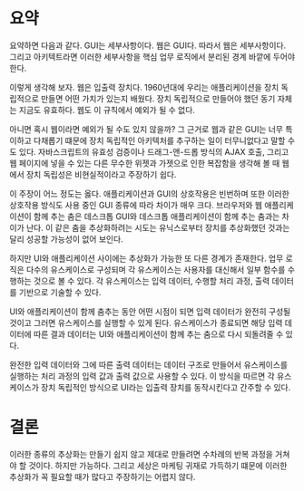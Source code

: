 # **요약**  
요약하면 다음과 같다. GUI는 세부사항이다. 웹은 GUI다. 따라서 웹은 세부사항이다. 그리고 아키텍트라면 이러한 세부사항을 핵심 업무 로직에서 분리된 
경계 바깥에 두어야 한다.  
  
이렇게 생각해 보자. 웹은 입출력 장치다. 1960년대에 우리는 애플리케이션을 장치 독립적으로 만들면 어떤 가치가 있는지 배웠다. 장치 독립적으로 만들어야 
했던 동기 자체는 지금도 유효하다. 웹도 이 규칙에서 예외가 될 수 없다.  
  
아니면 혹시 웹이라면 예외가 될 수도 있지 않을까? 그 근거로 웹과 같은 GUI는 너무 특이하고 다채롭기 떄문에 장치 독립적인 아키텍처를 추구하는 일이 
터무니없다고 말할 수도 있다. 자바스크립트의 유효성 검증이나 드래그-앤-드롭 방식의 AJAX 호출, 그리고 웹 페이지에 넣을 수 있는 다른 무수한 위젯과 
가젯으로 인한 복잡함을 생각해 볼 때 웹에서 장치 독립성은 비현실적이라고 주장하기 쉽다.  
  
이 주장이 어느 정도는 옳다. 애플리케이션과 GUI의 상호작용은 빈번하며 또한 이러한 상호작용 방식도 사용 중인 GUI 종류에 따라 차이가 매우 크다. 
브라우저와 웹 애플리케이션이 함께 추는 춤은 데스크톱 GUI와 데스크톱 애플리케이션이 함께 추는 춤과는 차이가 난다. 이 같은 춤을 추상화하려는 시도는 
유닉스로부터 장치를 추상화했던 것과는 달리 성공할 가능성이 없어 보인다.  
  
하지만 UI와 애플리케이션 사이에는 추상화가 가능한 또 다른 경계가 존재한다. 업무 로직은 다수의 유스케이스로 구성되며 각 유스케이스는 사용자를 대신해서 
일부 함수를 수행하는 것으로 볼 수 있다. 각 유스케이스는 입력 데이터, 수행할 처리 과정, 출력 데이터를 기반으로 기술할 수 있다.  
  
UI와 애플리케이션이 함께 춤추는 동안 어떤 시점이 되면 입력 데이터가 완전히 구성될 것이고 그러면 유스케이스를 실행할 수 있게 된다. 유스케이스가 
종료되면 해당 입력 데이터에 따른 결과 데이터는 UI와 애플리케이션이 함께 추는 춤으로 다시 되돌려줄 수 있다.  
  
완전한 입력 데이터와 그에 따른 출력 데이터는 데이터 구조로 만들어서 유스케이스를 실행하는 처리 과정의 입력 값과 출력 값으로 사용할 수 있다. 이 
방식을 따르면 각 유스케이스가 장치 독립적인 방식으로 UI라는 입출력 장치를 동작시킨다고 간주할 수 있다.  
  
# **결론**  
이러한 종류의 추상화는 만들기 쉽지 않고 제대로 만들려면 수차례의 반복 과정을 거쳐야 할 것이다. 하지만 가능하다. 그리고 세상은 마케팅 귀재로 가득하기 
떄문에 이러한 추상화가 꼭 필요할 때가 많다고 주장하기는 어렵지 않다.  
  
